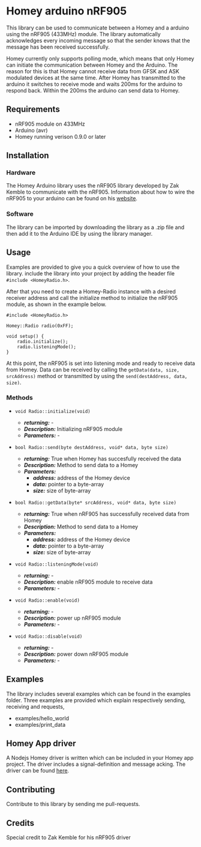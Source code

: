 # Homey arduino nRF905
This library can be used to communicate between a Homey and a arduino using the nRF905 (433MHz) module. The library automatically acknowledges every incoming message so that the sender knows that the message has been received successfully. 

Homey currently only supports polling mode, which means that only Homey can initiate the communication between Homey and the Arduino. The reason for this is that Homey cannot receive data from GFSK and ASK modulated devices at the same time. 
After Homey has transmitted to the arduino it switches to receive mode and waits 200ms for the arduino to respond back. Within the 200ms the arduino can send data to Homey.

## Requirements
- nRF905 module on 433MHz
- Arduino (avr) 
- Homey running verison 0.9.0 or later

## Installation
### Hardware
The Homey Arduino library uses the nRF905 library developed by Zak Kemble to communicate with the nRF905. 
Information about how to wire the nRF905 to your arduino can be found on his [website](http://blog.zakkemble.co.uk/nrf905-avrarduino-librarydriver/).

### Software
The library can be imported by downloading the library as a .zip file and then add it to the Arduino IDE by using the library manager. 

## Usage
Examples are provided to give you a quick overview of how to use the library. 
include the library into your project by adding the header file
`#include <HomeyRadio.h>`.

After that you need to create a Homey-Radio instance with a desired receiver address
and call the initialize method to initialize the nRF905 module, as shown in the example below.
```
#include <HomeyRadio.h>

Homey::Radio radio(0xFF);

void setup() {
    radio.initialize();
    radio.listeningMode();
}
```
At this point, the nRF905 is set into listening mode and ready to receive data from Homey.
Data can be received by calling the `getData(data, size, srcAddress)` method or transmitted by using the `send(destAddress, data, size)`.


### Methods

- `void Radio::initialize(void)`
    * ***returning:***      -
    * ***Description:***  Initializing nRF905 module
    * ***Parameters:*** -
    

- `bool Radio::send(byte destAddress, void* data, byte size)`
    * ***returning:***  True when Homey has succesfully received the data
    * ***Description:***  Method to send data to a Homey
    * ***Parameters:***
        * ***address:*** address of the Homey device
        * ***data:*** pointer to a byte-array
        * ***size:*** size of byte-array
    
- `bool Radio::getData(byte* srcAddress, void* data, byte size)`
    * ***returning:***  True when nRF905 has successfully received data from Homey
    * ***Description:***  Method to send data to a Homey
    * ***Parameters:***
        * ***address:*** address of the Homey device
        * ***data:*** pointer to a byte-array
        * ***size:*** size of byte-array

- `void Radio::listeningMode(void)`
    * ***returning:***  -
    * ***Description:***  enable nRF905 module to receive data
    * ***Parameters:*** -

- `void Radio::enable(void)`
    * ***returning:***  -
    * ***Description:***  power up nRF905 module
    * ***Parameters:*** -

- `void Radio::disable(void)`
    * ***returning:***  -
    * ***Description:***  power down nRF905 module 
    * ***Parameters:*** -
    
## Examples
The library includes several examples which can be found in the examples folder. Three examples are provided which explain respectively sending, receiving and requests,

- examples/hello_world
- examples/print_data

## Homey App driver
A Nodejs Homey driver is written which can be included in your Homey app project. The driver includes a signal-definition and message acking.  The driver can be found [here](https://github.com/athombv/node-homey-arduinodriver).

## Contributing
Contribute to this library by sending me pull-requests.

## Credits
Special credit to Zak Kemble for his nRF905 driver

